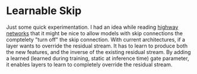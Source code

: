 # Learnable Skip

Just some quick experimentation. I had an idea while reading [highway networks](https://arxiv.org/abs/1505.00387) that it might be nice to allow models with skip connections the comptelety "turn off" the skip connection. With current architectures, if a layer wants to override the residual stream. It has to learn to produce both the new features, and the inverse of the existing residual stream. By adding a learned (learned during training, static at inference time) gate parameter, it enables layers to learn to completely override the residual stream.
